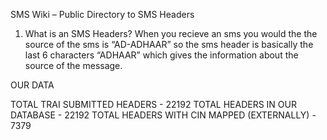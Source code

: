 SMS Wiki – Public Directory to SMS Headers

1) What is an SMS Headers?
When you recieve an sms you would the the source of the sms is “AD-ADHAAR” so the sms header is basically the last 6 characters “ADHAAR” which gives the information about the source of the message. 

OUR DATA 

TOTAL TRAI SUBMITTED HEADERS - 22192
TOTAL HEADERS IN OUR DATABASE - 22192
TOTAL HEADERS WITH CIN MAPPED (EXTERNALLY) - 7379
